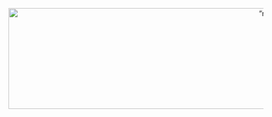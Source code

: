 <p align="center">
<img width="1000" height="200" src=”https://user-images.githubusercontent.com/98818771/167130054-27341912-edf0-4a35-9065-0ac6f8d9d9f0.jpeg" alt=”my banner”/>
</p>

